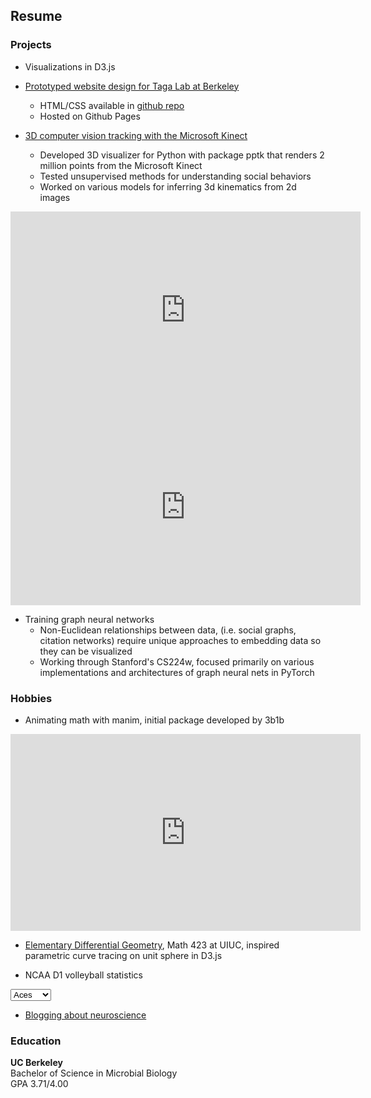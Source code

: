 ## Resume

### Projects

- Visualizations in D3.js

<script src="https://cdnjs.cloudflare.com/ajax/libs/d3/5.16.0/d3.min.js"></script>

<div class="bar-chart"></div>

<script type="text/javascript">

  var n = 10,
    random = function() { return Math.floor(Math.random() * 100); },
    data = d3.range(n).map(random); 

var barChart = {
  init: function() {
    this.height = 315;
    this.width = 560;
    this.padding = 20;
    this.el = ".bar-chart"; 

    barWidth = Math.floor((this.width - (this.padding * (data.length - 1))) / data.length);
    barHeight = this.height - 20;

    this.svg = d3.select(this.el).insert('svg', ':first-child')
      .attr('width', this.width)
      .attr("height", this.height);
    
    this.draw();
  },
    draw: function() {
    this.meters = this.svg
      .append("g")
        .attr("class", "meter")
        .selectAll("rect")
          .data(data)
          .enter()
          .append('g')
            .attr("class", "bar");

    this.drawBar().attr("class", "background").attr("y", 0).attr("height", barHeight);
    this.drawBar().attr("class", "foreground").attr("y", barHeight).attr("height", 0);
  },

    drawBar: function () {
    var self = this;

    return this.meters.append("rect")
      .attr("x", function (d, i) {
        return i * (barWidth + self.padding);
      })
      .attr("width", barWidth);
  }
}

barChart.init();

</script>

- [Prototyped website design for Taga Lab at Berkeley](https://chaconine.github.io/research.html)
    - HTML/CSS available in [github repo](https://github.com/Chaconine/TagaLabWebsite)
    - Hosted on Github Pages

- [3D computer vision tracking with the Microsoft Kinect](https://github.com/Chaconine/Depth-tracking)
    - Developed 3D visualizer for Python with package pptk that renders 2 million points from the Microsoft Kinect
    - Tested unsupervised methods for understanding social behaviors
    - Worked on various models for inferring 3d kinematics from 2d images

<iframe width="560" height="315" src="https://www.youtube.com/embed/pSL2Q0v8fgA" title="YouTube video player" frameborder="0" allow="accelerometer; autoplay; clipboard-write; encrypted-media; gyroscope; picture-in-picture" allowfullscreen></iframe>


<iframe width="560" height="315" src="https://www.youtube.com/embed/Ib26lk4dvck" title="YouTube video player" frameborder="0" allow="accelerometer; autoplay; clipboard-write; encrypted-media; gyroscope; picture-in-picture" allowfullscreen></iframe>

- Training graph neural networks 
    - Non-Euclidean relationships between data, (i.e. social graphs, citation networks) require unique approaches to embedding data so they can be visualized 
    - Working through Stanford's CS224w, focused primarily on various implementations and architectures of graph neural nets in PyTorch

<div id="graph"></div>

<script>

var width = 560,
    height = 315;

var force = d3.layout.force()
    .size([width, height])
    .nodes([{}]) // initialize with a single node
    .linkDistance(30)
    .charge(-60)
    .on("tick", tick);

var svg = d3.select("#graph").append("svg")
    .attr("width", width)
    .attr("height", height)
    .on("mousemove", mousemove)
    .on("mousedown", mousedown);

svg.append("rect")
    .attr("width", width)
    .attr("height", height);

var nodes = force.nodes(),
    links = force.links(),
    node = svg.selectAll(".node"),
    link = svg.selectAll(".link");

var cursor = svg.append("circle")
    .attr("r", 30)
    .attr("transform", "translate(-100,-100)")
    .attr("class", "cursor");

restart();

function mousemove() {
  cursor.attr("transform", "translate(" + d3.mouse(this) + ")");
}

function mousedown() {
  var point = d3.mouse(this),
      node = {x: point[0], y: point[1]},
      n = nodes.push(node);

  // add links to any nearby nodes
  nodes.forEach(function(target) {
    var x = target.x - node.x,
        y = target.y - node.y;
    if (Math.sqrt(x * x + y * y) < 30) {
      links.push({source: node, target: target});
    }
  });

  restart();
}

function tick() {
  link.attr("x1", function(d) { return d.source.x; })
      .attr("y1", function(d) { return d.source.y; })
      .attr("x2", function(d) { return d.target.x; })
      .attr("y2", function(d) { return d.target.y; });

  node.attr("cx", function(d) { return d.x; })
      .attr("cy", function(d) { return d.y; });
}

function restart() {
  link = link.data(links);

  link.enter().insert("line", ".node")
      .attr("class", "link");

  node = node.data(nodes);

  node.enter().insert("circle", ".cursor")
      .attr("class", "node")
      .attr("r", 5)
      .call(force.drag);

  force.start();
}

</script>


### Hobbies

- Animating math with manim, initial package developed by 3b1b

<iframe width="560" height="315" src="https://www.youtube.com/embed/QMzvg8Z4-fc" title="YouTube video player" frameborder="0" allow="accelerometer; autoplay; clipboard-write; encrypted-media; gyroscope; picture-in-picture" allowfullscreen></iframe>

- [Elementary Differential Geometry](https://netmath.illinois.edu/college/math-423), Math 423 at UIUC, inspired parametric curve tracing on unit sphere in D3.js

- NCAA D1 volleyball statistics

<select name="Stats" id="stats">
  <option value="Aces" selected>Aces</option>
  <option value="Assists">Assists</option>
  <option value="Hitting">Hitting</option>
</select>

<div id="volleyball"></div>

<script type="text/javascript">
    var margin = { top: 0, right: 0, bottom: 80, left: 80 };
    var width = 622 - margin.left - margin.right;
    var height = 500 - margin.top - margin.bottom;

// append the svg object to the body of the page
var svg = d3.select("#volleyball")
    .insert("svg")
    .attr("width", width)
    .attr("height", height)
    .append("g")
    .attr("transform", "translate(" + margin.left + "," + margin.top + ")");


var datasets = {Aces: "data/aces.csv",
                Assists: "data/assists.csv",
                Hitting: "data/hitting.csv"};

// A function that updates the chart
function update() {
        
        document.getElementById("volleyball").innerHTML="";

        // append the svg object to the body of the page
        var svg = d3.select("#volleyball")
            .insert("svg")
            .attr("width", width)
            .attr("height", height)
            .append("g")
            .attr("transform", "translate(" + margin.left + "," + margin.top + ")");

        var path = datasets[document.getElementById("stats").value];

        //Read the data
        d3.csv(path).then(function(data) {

        //Set Ranges for X and Y scales
        var xScale = d3
            .scaleBand()
            .range([0, width])
            .padding(0.2);
        var yScale = d3
            .scaleLinear()
            .range([height, 0]);

        //Adding domain values to X and Y Scale
        xScale.domain(
            data.map(function (d) {
                return d.School;
            })
        );
        yScale.domain([
            0,
            d3.max(data, function (d) {
                return d.Per_Set;
            })
        ]);
            

        //X axis
        svg.append("g")
            .attr("class", "x axis")
            .call(d3.axisBottom(xScale))
            .attr("transform", "translate(0," + height + ")")


        //Y axis
        svg
            .append("g")
            .call(d3.axisLeft(yScale))
            .attr("transform", "translate(10,0)")
            .append("text")
            .text("Per Set")


        //Bars
        svg
            .selectAll(".bar")
            .data(data)
            .enter()
            .append("rect")
            .attr("x", function (d) {
                return xScale(d.School);
            })
            .attr("width", xScale.bandwidth())
            .attr("y", function (d) {
                return height;
            })
            .attr("height", function (d) {
                return height - yScale(d.Per_Set);
            });
    })
}

update()

// When the button is changed, run the updateChart function
d3.select("#stats").on("change", function(d) {
    update()
})
    
console.log("test")

</script>

- [Blogging about neuroscience](https://sonichedgehogs.com/)


### Education
**UC Berkeley**<br/>
Bachelor of Science in Microbial Biology<br/>
GPA 3.71/4.00<br/>


